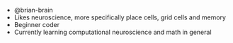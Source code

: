- @brian-brain
- Likes neuroscience, more specifically place cells, grid cells and memory
- Beginner coder
- Currently learning computational neuroscience and math in general


<!---
brian-brain/brian-brain is a ✨ special ✨ repository because its `README.md` (this file) appears on your GitHub profile.
You can click the Preview link to take a look at your changes.
--->
